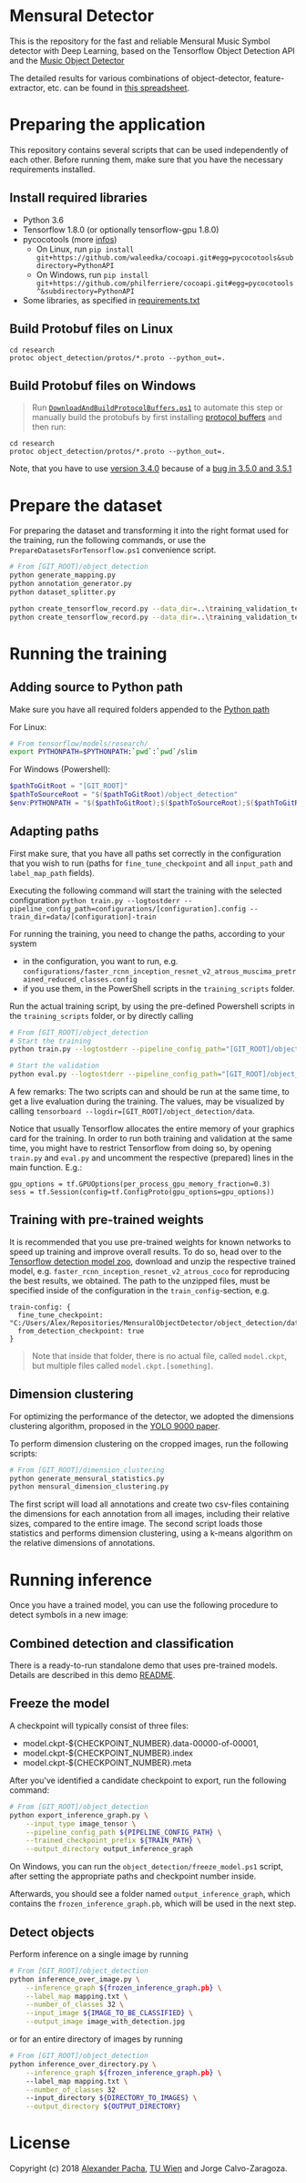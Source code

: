 # Mensural Detector

This is the repository for the fast and reliable Mensural Music Symbol detector with Deep Learning, based on the Tensorflow Object Detection API and the [Music Object Detector](https://github.com/apacha/MusicObjectDetector-TF) 
 
The detailed results for various combinations of object-detector, feature-extractor, etc. can be found in [this spreadsheet](https://docs.google.com/spreadsheets/d/1lGHarxpoN_VkhEh_nIgnrR3Wp2-qEQxUfjKVWpUxS50/edit?usp=sharing).


# Preparing the application
This repository contains several scripts that can be used independently of each other. 
Before running them, make sure that you have the necessary requirements installed. 

## Install required libraries

- Python 3.6
- Tensorflow 1.8.0 (or optionally tensorflow-gpu 1.8.0)
- pycocotools (more [infos](https://github.com/matterport/Mask_RCNN/issues/6#issuecomment-341503509))
    - On Linux, run `pip install git+https://github.com/waleedka/cocoapi.git#egg=pycocotools&subdirectory=PythonAPI`
    - On Windows, run `pip install git+https://github.com/philferriere/cocoapi.git#egg=pycocotools^&subdirectory=PythonAPI`
- Some libraries, as specified in [requirements.txt](MusicObjectDetector/requirements.txt)

## Build Protobuf files on Linux

```commandline
cd research
protoc object_detection/protos/*.proto --python_out=.
```

## Build Protobuf files on Windows

> Run [`DownloadAndBuildProtocolBuffers.ps1`](MusicObjectDetector/DownloadAndBuildProtocolBuffers.ps1) to automate this step or manually build the protobufs by first installing [protocol buffers](https://developers.google.com/protocol-buffers/docs/downloads) and then run:

```commandline
cd research
protoc object_detection/protos/*.proto --python_out=.
```

Note, that you have to use [version 3.4.0](https://github.com/google/protobuf/releases/download/v3.4.0/) because of a [bug in 3.5.0 and 3.5.1](https://github.com/google/protobuf/issues/3957)

# Prepare the dataset
For preparing the dataset and transforming it into the right format used for the training, run the following commands, or use the `PrepareDatasetsForTensorflow.ps1` convenience script. 

```bash
# From [GIT_ROOT]/object_detection
python generate_mapping.py
python annotation_generator.py
python dataset_splitter.py

python create_tensorflow_record.py --data_dir=..\training_validation_test  	--set=training 		--annotations_dir=annotations 	--output_path=..\training.record 			--label_map_path=mapping.txt
python create_tensorflow_record.py --data_dir=..\training_validation_test  	--set=validation 	--annotations_dir=annotations 	--output_path=..\validation.record 		--label_map_path=mapping.txt
```


# Running the training

## Adding source to Python path
Make sure you have all required folders appended to the [Python path](https://github.com/tensorflow/models/blob/master/research/object_detection/g3doc/installation.md#add-libraries-to-pythonpath)

For Linux:
```bash
# From tensorflow/models/research/
export PYTHONPATH=$PYTHONPATH:`pwd`:`pwd`/slim
```

For Windows (Powershell):
```powershell
$pathToGitRoot = "[GIT_ROOT]"
$pathToSourceRoot = "$($pathToGitRoot)/object_detection"
$env:PYTHONPATH = "$($pathToGitRoot);$($pathToSourceRoot);$($pathToGitRoot)/slim"
```

## Adapting paths
First make sure, that you have all paths set correctly in the configuration that you wish to run (paths for `fine_tune_checkpoint` and all `input_path` and `label_map_path` fields).

Executing the following command will start the training with the selected configuration 
`python train.py --logtostderr --pipeline_config_path=configurations/[configuration].config --train_dir=data/[configuration]-train`


For running the training, you need to change the paths, according to your system

- in the configuration, you want to run, e.g. `configurations/faster_rcnn_inception_resnet_v2_atrous_muscima_pretrained_reduced_classes.config`
- if you use them, in the PowerShell scripts in the `training_scripts` folder.

Run the actual training script, by using the pre-defined Powershell scripts in the `training_scripts` folder, or by directly calling

```bash
# From [GIT_ROOT]/object_detection
# Start the training
python train.py --logtostderr --pipeline_config_path="[GIT_ROOT]/object_detection/configurations/[SELECTED_CONFIG].config" --train_dir="[GIT_ROOT]/object_detection/data/checkpoints-[SELECTED_CONFIG]-train"

# Start the validation
python eval.py --logtostderr --pipeline_config_path="[GIT_ROOT]/object_detection/configurations/[SELECTED_CONFIG].config" --checkpoint_dir="[GIT_ROOT]/object_detection/data/checkpoints-[SELECTED_CONFIG]-train" --eval_dir="[GIT_ROOT]/object_detection/data/checkpoints-[SELECTED_CONFIG]-validate"
```

A few remarks: The two scripts can and should be run at the same time, to get a live evaluation during the training. The values, may be visualized by calling `tensorboard --logdir=[GIT_ROOT]/object_detection/data`.

Notice that usually Tensorflow allocates the entire memory of your graphics card for the training. In order to run both training and validation at the same time, you might have to restrict Tensorflow from doing so, by opening `train.py` and `eval.py` and uncomment the respective (prepared) lines in the main function. E.g.:

```
gpu_options = tf.GPUOptions(per_process_gpu_memory_fraction=0.3)
sess = tf.Session(config=tf.ConfigProto(gpu_options=gpu_options))
```

## Training with pre-trained weights

It is recommended that you use pre-trained weights for known networks to speed up training and improve overall results. To do so, head over to the [Tensorflow detection model zoo](https://github.com/tensorflow/models/blob/master/research/object_detection/g3doc/detection_model_zoo.md), download and unzip the respective trained model, e.g. `faster_rcnn_inception_resnet_v2_atrous_coco` for reproducing the best results, we obtained. The path to the unzipped files, must be specified inside of the configuration in the `train_config`-section, e.g.

```
train-config: {
  fine_tune_checkpoint: "C:/Users/Alex/Repositories/MensuralObjectDetector/object_detection/data/faster_rcnn_inception_resnet_v2_atrous_coco_2017_11_08/model.ckpt"
  from_detection_checkpoint: true
}
```

> Note that inside that folder, there is no actual file, called `model.ckpt`, but multiple files called `model.ckpt.[something]`.

## Dimension clustering

For optimizing the performance of the detector, we adopted the dimensions clustering algorithm, proposed in the [YOLO 9000 paper](https://arxiv.org/abs/1612.08242).

To perform dimension clustering on the cropped images, run the following scripts:
```bash
# From [GIT_ROOT]/dimension_clustering
python generate_mensural_statistics.py
python mensural_dimension_clustering.py
```
The first script will load all annotations and create two csv-files containing the dimensions for each annotation from all images, including their relative sizes, compared to the entire image. The second script loads those statistics and performs dimension clustering, using a k-means algorithm on the relative dimensions of annotations.

# Running inference

Once you have a trained model, you can use the following procedure to detect symbols in a new image:

## Combined detection and classification

There is a ready-to-run standalone demo that uses pre-trained models. Details are described in this demo [README](demo/README.md).

## Freeze the model

A checkpoint will typically consist of three files:

* model.ckpt-${CHECKPOINT_NUMBER}.data-00000-of-00001,
* model.ckpt-${CHECKPOINT_NUMBER}.index
* model.ckpt-${CHECKPOINT_NUMBER}.meta

After you've identified a candidate checkpoint to export, run the following
command:

```bash
# From [GIT_ROOT]/object_detection
python export_inference_graph.py \
    --input_type image_tensor \
    --pipeline_config_path ${PIPELINE_CONFIG_PATH} \
    --trained_checkpoint_prefix ${TRAIN_PATH} \
    --output_directory output_inference_graph
```

On Windows, you can run the `object_detection/freeze_model.ps1` script, after setting the appropriate paths and checkpoint number inside.

Afterwards, you should see a folder named `output_inference_graph`, which contains the `frozen_inference_graph.pb`, which will be used in the next step.

## Detect objects
Perform inference on a single image by running

```bash
# From [GIT_ROOT]/object_detection
python inference_over_image.py \
    --inference_graph ${frozen_inference_graph.pb} \
    --label_map mapping.txt \
    --number_of_classes 32 \
    --input_image ${IMAGE_TO_BE_CLASSIFIED} \
    --output_image image_with_detection.jpg
```

or for an entire directory of images by running

```bash
# From [GIT_ROOT]/object_detection
python inference_over_directory.py \
    --inference_graph ${frozen_inference_graph.pb} \ 
    --label_map mapping.txt \
    --number_of_classes 32 
    --input_directory ${DIRECTORY_TO_IMAGES} \
    --output_directory ${OUTPUT_DIRECTORY}
```


# License

Copyright (c) 2018 [Alexander Pacha](http://alexanderpacha.com), [TU Wien](https://www.ims.tuwien.ac.at/people/alexander-pacha) and Jorge Calvo-Zaragoza.